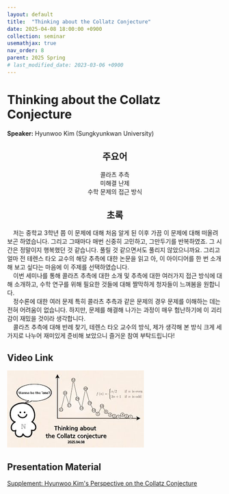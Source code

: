 ```yaml
---
layout: default
title:  "Thinking about the Collatz Conjecture"
date: 2025-04-08 18:00:00 +0900
collection: seminar
usemathjax: true
nav_order: 8
parent: 2025 Spring
# last_modified_date: 2023-03-06 +0900
---
```

# Thinking about the Collatz Conjecture

**Speaker:** Hyunwoo Kim (Sungkyunkwan University) <br>
   
## <center> 주요어 </center>
<center>콜라츠 추측</center>
<center>미해결 난제</center>
<center>수학 문제의 접근 방식</center>
   
## <center> 초록 </center>

&emsp;저는 중학교 3학년 쯤 이 문제에 대해 처음 알게 된 이후 가끔 이 문제에 대해 떠올려보곤 하였습니다. 그리고 그때마다 매번 신중히 고민하고, 그만두기를 반복하였죠. 그 시간은 정말이지 행복했던 것 같습니다. 풀릴 것 같으면서도 풀리지 않았으니까요. 그리고 얼마 전 테렌스 타오 교수의 해당 추측에 대한 논문을 읽고 아, 이 아이디어를 한 번 소개해 보고 싶다는 마음에 이 주제를 선택하였습니다.<br>
&emsp;이번 세미나를 통해 콜라츠 추측에 대한 소개 및 추측에 대한 여러가지 접근 방식에 대해 소개하고, 수학 연구를 위해 필요한 것들에 대해 짤막하게 청자들이 느껴봄을 원합니다.<br>
&emsp;정수론에 대한 여러 문제 특히 콜라츠 추측과 같은 문제의 경우 문제를 이해하는 데는 전혀 어려움이 없습니다. 하지만, 문제를 해결해 나가는 과정이 매우 험난하기에 이 괴리감이 재밌을 것이라 생각합니다. <br>
&emsp;콜라츠 추측에 대해 반례 찾기, 테렌스 타오 교수의 방식, 제가 생각해 본 방식 크게 세 가지로 나누어 재미있게 준비해 보았으니 즐거운 참여 부탁드립니다!<br>

## Video Link

[![Video Label](pictures/8_collatz.jpg)](https://youtu.be/yoOqqnEwlmw)

## Presentation Material
<a target='_blank' href='download/HyunwooKim_PerspectiveoftheCollatzConjecture.pdf'>Supplement: Hyunwoo Kim's Perspective on the Collatz Conjecture</a> 